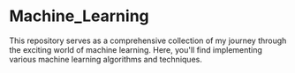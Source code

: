 # Machine_Learning
This repository serves as a comprehensive collection of my journey through the exciting world of machine learning. Here, you'll find implementing various machine learning algorithms and techniques.

